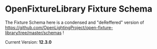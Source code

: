 # OpenFixtureLibrary Fixture Schema

The Fixture Schema here is a condensed and "deReffered" version of https://github.com/OpenLightingProject/open-fixture-library/tree/master/schemas !  

Current Version: **12.3.0**
